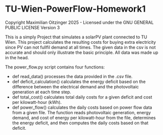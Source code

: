 # TU-Wien-PowerFlow-Homework1

Copyright Maximilian Oitzinger 2025 - Licensed under the GNU GENERAL PUBLIC LICENSE Version 3

This is a simply Project that simulates a solarPV plant connected to TU Wien. This project calculates the resulting costs for buying extra electricity since PV can not fullfil demand at all times. The given data in the csv is not accurate and should only illustrate the basic principle. All data was made up in the head.

The power_flow.py script contains four functions:

 - def read_data() processes the data provided in the .csv file.
 - def deficit_calculation() calculates the energy deficit based on the difference between the electrical demand and the photovoltaic generation at each time step.
 - def total_cost() calculates total daily costs for a given deficit and cost per kilowatt-hour (kWh).
 - def power_flow() calculates the daily costs based on power flow data from a given file. The function reads photovoltaic generation, energy demand, and cost of energy per kilowatt-hour from the file, determines the energy deficit, and then computes the daily costs based on that deficit.
